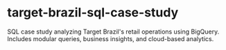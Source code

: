 # target-brazil-sql-case-study
SQL case study analyzing Target Brazil's retail operations using BigQuery. Includes modular queries, business insights, and cloud-based analytics.
